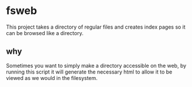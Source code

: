 # fsweb

This project takes a directory of regular files and creates index pages so it can be browsed like a directory.

## why

Sometimes you want to simply make a directory accessible on the web, by running this script it will generate the necessary html to allow it to be viewed as we would in the filesystem.
